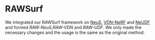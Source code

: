 # RAWSurf

We integrated our RAWSurf framework on [NeuS](https://github.com/Totoro97/NeuS),
[VDN-NeRF](https://github.com/BoifZ/VDN-NeRF) and 
[NeUDF](https://github.com/IGLICT/NeUDF) and formed 
*RAW-NeuS*,*RAW-VDN* and *RAW-UDF*. We only made the necessary changes 
and the usage is the same as the original method.
